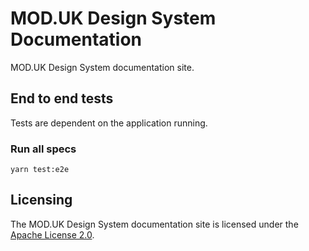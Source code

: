 # MOD.UK Design System Documentation

MOD.UK Design System documentation site.

## End to end tests

Tests are dependent on the application running.

### Run all specs

`yarn test:e2e`

## Licensing

The MOD.UK Design System documentation site is licensed under the [Apache License 2.0](https://github.com/defencedigital/design-system-docs/blob/master/LICENSE).
